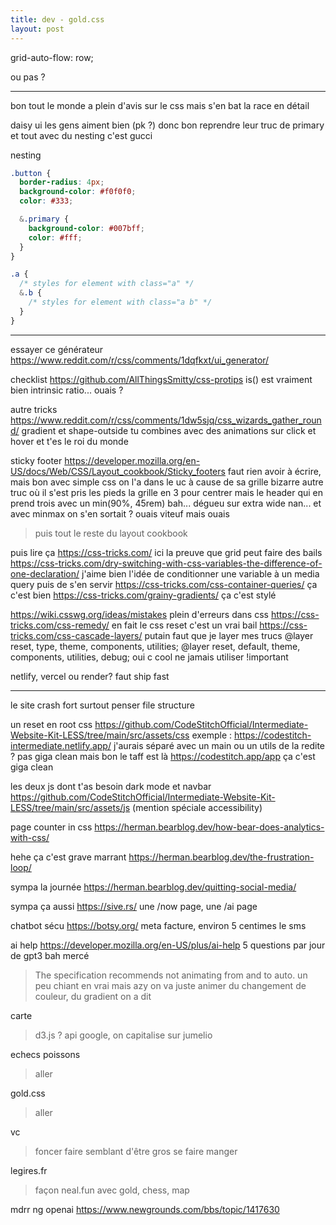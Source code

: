 ```yaml
---
title: dev - gold.css
layout: post
---
```



grid-auto-flow: row;

ou pas ?

---

bon tout le monde a plein d'avis sur le css
mais s'en bat la race en détail

daisy ui les gens aiment bien
(pk ?)
donc bon reprendre leur truc de primary et tout
avec du nesting c'est gucci

nesting

```css
.button {
  border-radius: 4px;
  background-color: #f0f0f0;
  color: #333;

  &.primary {
    background-color: #007bff;
    color: #fff;
  }
}
```
 
```css
.a {
  /* styles for element with class="a" */
  &.b {
    /* styles for element with class="a b" */
  }
}
```

---

essayer ce générateur
https://www.reddit.com/r/css/comments/1dqfkxt/ui_generator/

checklist
https://github.com/AllThingsSmitty/css-protips
is() est vraiment bien
intrinsic ratio... ouais ?

autre tricks
https://www.reddit.com/r/css/comments/1dw5sjq/css_wizards_gather_round/
gradient et shape-outside
tu combines avec des animations sur click et hover et t'es le roi du monde

sticky footer
https://developer.mozilla.org/en-US/docs/Web/CSS/Layout_cookbook/Sticky_footers
faut rien avoir à écrire, mais bon
avec simple css on l'a dans le uc à cause de sa grille bizarre
autre truc où il s'est pris les pieds
la grille en 3 pour centrer mais le header qui en prend trois
avec un min(90%, 45rem) bah... dégueu sur extra wide
nan... et avec minmax on s'en sortait ? ouais viteuf mais ouais
> puis tout le reste du layout cookbook

puis lire ça
https://css-tricks.com/
ici la preuve que grid peut faire des bails
https://css-tricks.com/dry-switching-with-css-variables-the-difference-of-one-declaration/
j'aime bien l'idée de conditionner une variable à un media query
puis de s'en servir
https://css-tricks.com/css-container-queries/
ça c'est bien
https://css-tricks.com/grainy-gradients/
ça c'est stylé


https://wiki.csswg.org/ideas/mistakes
plein d'erreurs dans css
https://css-tricks.com/css-remedy/
en fait le css reset c'est un vrai bail
https://css-tricks.com/css-cascade-layers/
putain faut que je layer mes trucs
@layer reset, type, theme, components, utilities;
@layer reset, default, theme, components, utilities, debug;
oui c cool
ne jamais utiliser !important

netlify, vercel ou render?
faut ship fast

---

le site crash fort
surtout penser file structure

un reset en root css
https://github.com/CodeStitchOfficial/Intermediate-Website-Kit-LESS/tree/main/src/assets/css
exemple : https://codestitch-intermediate.netlify.app/
j'aurais séparé avec un main ou un utils
de la redite ?
pas giga clean mais bon
le taff est là
https://codestitch.app/app
ça c'est giga clean

les deux js dont t'as besoin
dark mode et navbar
https://github.com/CodeStitchOfficial/Intermediate-Website-Kit-LESS/tree/main/src/assets/js
(mention spéciale accessibility)


page counter in css
https://herman.bearblog.dev/how-bear-does-analytics-with-css/

hehe ça c'est grave marrant
https://herman.bearblog.dev/the-frustration-loop/

sympa la journée
https://herman.bearblog.dev/quitting-social-media/

sympa ça aussi
https://sive.rs/
une /now page, une /ai page

chatbot sécu
https://botsy.org/
meta facture, environ 5 centimes le sms

ai help
https://developer.mozilla.org/en-US/plus/ai-help
5 questions par jour de gpt3 bah mercé


> The specification recommends not animating from and to auto.
un peu chiant en vrai mais azy
on va juste animer du changement de couleur, du gradient on a dit

carte
> d3.js ?
> api google, on capitalise sur jumelio

echecs poissons
> aller

gold.css
> aller

vc
> foncer
> faire semblant d'être gros
> se faire manger

legires.fr
> façon neal.fun
> avec gold, chess, map



mdrr ng openai
https://www.newgrounds.com/bbs/topic/1417630

